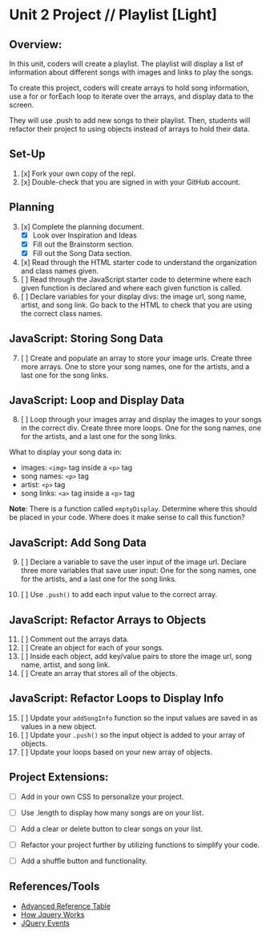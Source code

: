 # Unit 2 Project // Playlist [Light]

## Overview:

In this unit, coders will create a playlist. The playlist will display a list of information about different songs with images and links to play the songs. 

To create this project, coders will create arrays to hold song information, use a for or forEach loop to iterate over the arrays, and display data to the screen. 

They will use .push to add new songs to their playlist. Then, students will refactor their project to using objects instead of arrays to hold their data.


## Set-Up
1. [x] Fork your own copy of the repl.
2. [x] Double-check that you are signed in with your GitHub account.


## Planning
3. [x] Complete the planning document.
   - [x] Look over Inspiration and Ideas
   - [x] Fill out the Brainstorm section.
   - [x] Fill out the Song Data section.
4. [x] Read through the HTML starter code to understand the organization and class names given.
5. [ ] Read through the JavaScript starter code to determine where each given function is declared and where each given function is called.
6. [ ] Declare variables for your display divs: the image url, song name, artist, and song link. Go back to the HTML to check that you are using the correct class names.


## JavaScript: Storing Song Data

7. [ ] Create and populate an array to store your image urls. Create three more arrays. One to store your song names, one for the artists, and a last one for the song links.


## JavaScript: Loop and Display Data

8. [ ] Loop through your images array and display the images to your songs in the correct div. Create three more loops. One for the song names, one for the artists, and a last one for the song links.

What to display your song data in:

   - images: `<img>` tag inside a `<p>` tag
   - song names: `<p>` tag
   - artist: `<p>` tag
   - song links: `<a>` tag inside a `<p>` tag

**Note**: There is a function called `emptyDisplay`. Determine where this should be placed in your code. Where does it make sense to call this function?


## JavaScript: Add Song Data

9. [ ] Declare a variable to save the user input of the image url. Declare three more variables that save user input: One for the song names, one for the artists, and a last one for the song links.
   
10. [ ] Use `.push()` to add each input value to the correct array.



## JavaScript: Refactor Arrays to Objects

11. [ ] Comment out the arrays data.
12. [ ] Create an object for each of your songs.
13. [ ] Inside each object, add key/value pairs to store the image url, song name, artist, and song link.
14. [ ] Create an array that stores all of the objects.

## JavaScript: Refactor Loops to Display Info

15. [ ] Update your `addSongInfo` function so the input values are saved in as values in a new object.
16. [ ] Update your `.push()` so the input object is added to your array of objects.
17. [ ] Update your loops based on your new array of objects.


## Project Extensions:

- [ ] Add in your own CSS to personalize your project.
- [ ] Use .length to display how many songs are on your list.
- [ ] Add a clear or delete button to clear songs on your list.
- [ ] Refactor your project further by utilizing functions to simplify your code.
- [ ] Add a shuffle button and functionality.


## References/Tools

- [Advanced Reference Table](https://docs.google.com/document/d/1SElvLDvtVOoYZJyR5XbCQJWbSTxyChDiQkz7n3c63Go/preview)
- [How Jquery Works](http://learn.jquery.com/about-jquery/how-jquery-works/)
- [JQuery Events](http://api.jquery.com/category/events/)